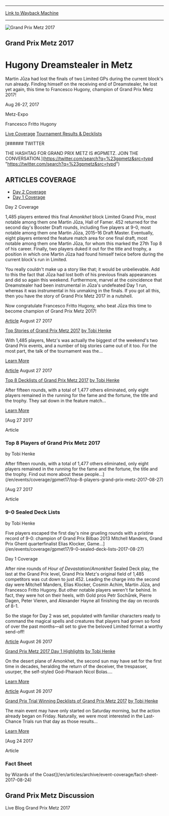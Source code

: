 
---
[Link to Wayback Machine](https://web.archive.org/web/20170829004036/http://magic.wizards.com/en/events/coverage/gpmet17)

[_metadata_:generator]:- "Drupal 7 (http://drupal.org)"
[_metadata_:node]:- "1181211"
[_metadata_:source]:- "div-block-system-main"
[_metadata_:title]:- "Grand Prix Metz 2017"
[_metadata_:wayback_capture_timestamp]:- "2017-08-29 00:40:36"
[_metadata_:wayback_raw_url]:- "https://web.archive.org/web/20170829004036id_/http://magic.wizards.com/en/events/coverage/gpmet17"
[_metadata_:wayback_url]:- "http://magic.wizards.com/en/events/coverage/gpmet17"
---










![Grand Prix Metz 2017](https://media.magic.wizards.com/trophy_header_21.jpg)




Grand Prix Metz 2017
--------------------


Hugony Dreamstealer in Metz
===========================




Martin Jůza had lost the finals of two Limited GPs during the current block's run already. Finding himself on the receiving end of Dreamstealer, he lost yet again, this time to Francesco Hugony, champion of Grand Prix Metz 2017!






Aug 26-27, 2017


Metz-Expo



Francesco Fritto Hugony













[Live Coverage](/en/events/coverage/gpmet17) [Tournament Results & Decklists](/en/events/coverage/gpmet17/tournament-results-and-decklists) 








[###### TWITTER


THE HASHTAG FOR GRAND PRIX METZ IS #GPMETZ. JOIN THE CONVERSATION.](https://twitter.com/search?q=%23gpmetz&src=typd "https://twitter.com/search?q=%23gpmetz&src=typd")



ARTICLES COVERAGE
-----------------




* [Day 2 Coverage](#tabs-0)
* [Day 1 Coverage](#tabs-1)


Day 2 Coverage



1,485 players entered this final *Amonkhet* block Limited Grand Prix, most notable among them one Martin Jůza, Hall of Famer. 452 returned for the second day's Booster Draft rounds, including five players at 9-0, most notable among them one Martin Jůza, 2015–16 Draft Master. Eventually, eight players entered the feature match area for one final draft, most notable among them one Martin Jůza, for whom this marked the 27th Top 8 of his career. Finally, two players duked it out for the title and trophy, a position in which one Martin Jůza had found himself twice before during the current block's run in Limited.


You really couldn't make up a story like that; it would be unbelievable. Add to this the fact that Jůza had lost both of his previous finals appearances and did so again this weekend. Furthermore, marvel at the coincidence that Dreamstealer had been instrumental in Jůza's undefeated Day 1 run, whereas it was instrumental in his unmaking in the finals. If you got all this, then you have the story of Grand Prix Metz 2017 in a nutshell.


Now congratulate Francesco Fritto Hugony, who beat Jůza this time to become champion of Grand Prix Metz 2017!








[Article](/en/events/coverage/gpmet17/top-stories-of-grand-prix-metz-2017-08-27)
 August 27 2017 


[Top Stories of Grand Prix Metz 2017](/en/events/coverage/gpmet17/top-stories-of-grand-prix-metz-2017-08-27)
[by Tobi Henke](/en/events/coverage/gpmet17/top-stories-of-grand-prix-metz-2017-08-27)

With 1,485 players, Metz's was actually the biggest of the weekend's two Grand Prix events, and a number of big stories came out of it too. For the most part, the talk of the tournament was the...


[Learn More](/en/events/coverage/gpmet17/top-stories-of-grand-prix-metz-2017-08-27)










[Article](/en/events/coverage/gpmet17/top-8-decklists-grand-prix-metz-2017-08-27)
 August 27 2017 


[Top 8 Decklists of Grand Prix Metz 2017](/en/events/coverage/gpmet17/top-8-decklists-grand-prix-metz-2017-08-27)
[by Tobi Henke](/en/events/coverage/gpmet17/top-8-decklists-grand-prix-metz-2017-08-27)

After fifteen rounds, with a total of 1,477 others eliminated, only eight players remained in the running for the fame and the fortune, the title and the trophy. They sat down in the feature match...


[Learn More](/en/events/coverage/gpmet17/top-8-decklists-grand-prix-metz-2017-08-27)










[Aug
27
2017




Article



### Top 8 Players of Grand Prix Metz 2017


by Tobi Henke




 After fifteen rounds, with a total of 1,477 others eliminated, only eight players remained in the running for the fame and the fortune, the title and the trophy. Find out more about these people...](/en/events/coverage/gpmet17/top-8-players-grand-prix-metz-2017-08-27)


[Aug
27
2017




Article



### 9-0 Sealed Deck Lists


by Tobi Henke




 Five players escaped the first day's nine grueling rounds with a pristine record of 9-0: champion of Grand Prix Bilbao 2013 Mitchell Manders, Grand Prix Ghent quarterfinalist Elias Klocker, Game...](/en/events/coverage/gpmet17/9-0-sealed-deck-lists-2017-08-27)





Day 1 Coverage



After nine rounds of *Hour of Devastation*/*Amonkhet* Sealed Deck play, the last at the Grand Prix level, Grand Prix Metz's original field of 1,485 competitors was cut down to just 452. Leading the charge into the second day were Mitchell Manders, Elias Klocker, Cosmin Achim, Martin Jůza, and Francesco Fritto Hugony. But other notable players weren't far behind. In fact, they were hot on their heels, with Gold pros Petr Sochůrek, Pierre Dagen, Peter Vieren, and Alexander Hayne all finishing the day on records of 8-1.


So the stage for Day 2 was set, populated with familiar characters ready to command the magical spells and creatures that players had grown so fond of over the past months—all set to give the beloved Limited format a worthy send-off!








[Article](/en/events/coverage/gpmet17/grand-prix-metz-2017-day-1-highlights-2017-08-26)
 August 26 2017 


[Grand Prix Metz 2017 Day 1 Highlights](/en/events/coverage/gpmet17/grand-prix-metz-2017-day-1-highlights-2017-08-26)
[by Tobi Henke](/en/events/coverage/gpmet17/grand-prix-metz-2017-day-1-highlights-2017-08-26)

On the desert plane of Amonkhet, the second sun may have set for the first time in decades, heralding the return of the deceiver, the trespasser, usurper, the self-styled God-Pharaoh Nicol Bolas....


[Learn More](/en/events/coverage/gpmet17/grand-prix-metz-2017-day-1-highlights-2017-08-26)










[Article](/en/events/coverage/gpmet17/grand-prix-trial-winning-decklists-grand-prix-metz-2017-08-26)
 August 26 2017 


[Grand Prix Trial Winning Decklists of Grand Prix Metz 2017](/en/events/coverage/gpmet17/grand-prix-trial-winning-decklists-grand-prix-metz-2017-08-26)
[by Tobi Henke](/en/events/coverage/gpmet17/grand-prix-trial-winning-decklists-grand-prix-metz-2017-08-26)

The main event may have only started on Saturday morning, but the action already began on Friday. Naturally, we were most interested in the Last-Chance Trials run that day as those results...


[Learn More](/en/events/coverage/gpmet17/grand-prix-trial-winning-decklists-grand-prix-metz-2017-08-26)










[Aug
24
2017




Article



### Fact Sheet


by Wizards of the Coast](/en/articles/archive/event-coverage/fact-sheet-2017-08-24)









Grand Prix Metz Discussion
--------------------------


Live Blog Grand Prix Metz 2017
 







